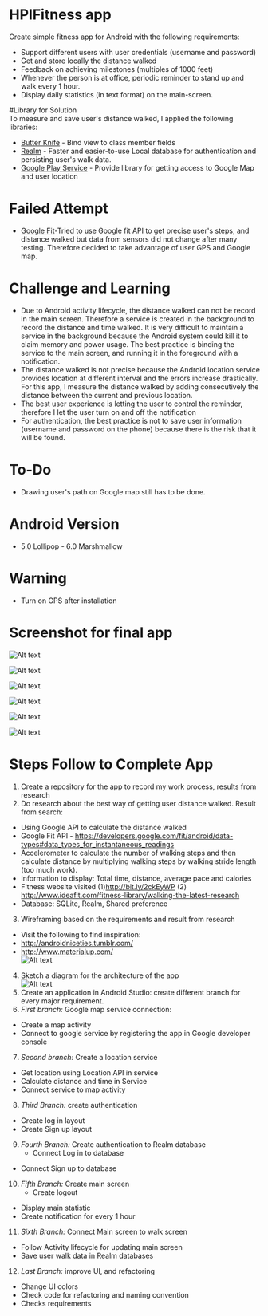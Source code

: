 # HPIFitness  app  
Create simple fitness app for Android with the following requirements:   
*	Support different users with user credentials (username and password)
*	Get and store locally the distance walked
*	Feedback on achieving milestones (multiples of 1000 feet)
*	Whenever the person is at office, periodic reminder to stand up and walk every 1 hour.
*	Display daily statistics (in text format) on the main-screen.

#Library for Solution  
To measure and save user's distance walked, I applied the following libraries:
*	[Butter Knife](http://jakewharton.github.io/butterknife/) - Bind view to class member fields
*	[Realm](https://realm.io/) - Faster and easier-to-use Local database for authentication and persisting user's walk data.
*	[Google Play Service](https://developers.google.com/android/guides/setup) - Provide library for getting access to Google Map and user location  

# Failed Attempt
* [Google Fit](https://developers.google.com/fit/android/reference)-Tried to use Google fit API to get precise user's steps, and distance walked but data from sensors did not change after many testing. Therefore decided to take advantage of user GPS and Google map.  

# Challenge and Learning
* Due to Android activity lifecycle, the distance walked can not be record in the main screen. Therefore a service is created in the background to record the distance and time walked. It is very difficult to maintain a service in the background because the Android system could kill it to claim memory and power usage. The best practice is binding the service to the main screen, and running it in the foreground with a notification.   
* The distance walked is not precise because the Android location service provides location at different interval and the errors increase drastically. For this app, I measure the distance walked by adding consecutively the distance between the current and previous location.
* The best user experience is letting the user to control the reminder, therefore I let the user turn on and off the notification
* For authentication, the best practice is not to save user information (username and password on the phone) because there is the risk that it will be found.  

# To-Do
* Drawing user's path on Google map still has to be done.

# Android Version
* 5.0 Lollipop - 6.0 Marshmallow

# Warning
* Turn on GPS after installation

# Screenshot for final app
![Alt text](/images/walkactivity.png?raw=true "walkactivity")  

![Alt text](/images/mainscreen.png?raw=true "mainscreen")

![Alt text](/images/login.png?raw=true "login")

![Alt text](/images/logout.png?raw=true "logout")

![Alt text](/images/achievement.png?raw=true "achievement")

![Alt text](/images/savedata.png?raw=true "savedata")

# Steps Follow to Complete App
1. Create a repository for the app to record my work process, results from research  
2. Do research about the best way of getting user distance walked. Result from search:  
  * Using Google API to calculate the distance walked
  *	Google Fit API - https://developers.google.com/fit/android/data-types#data_types_for_instantaneous_readings
  *	Accelerometer to calculate the number of walking steps and then calculate distance by multiplying walking steps by walking stride length (too much work).
  *	Information to display: Total time, distance, average pace and calories
  *	Fitness website visited (1)http://bit.ly/2ckEyWP (2) http://www.ideafit.com/fitness-library/walking-the-latest-research
  *	Database: SQLite, Realm, Shared preference
3.	Wireframing based on the requirements and result from research
  *	Visit the following to find inspiration:
  *	http://androidniceties.tumblr.com/
  *	http://www.materialup.com/  
![Alt text](/images/wireframing.jpg?raw=true "wireframe")  
4.	Sketch a diagram for the architecture of the app  
![Alt text](/images/architecture.png?raw=true "architecture")  
5.	Create an application in Android Studio: create different branch for every major requirement.
6.	*First branch:* Google map service connection:
  * Create a map activity
  * Connect to google service by registering the app in Google developer console
7.	*Second branch:* Create a location service
  *	Get location using Location API in service
  *	Calculate distance and time in Service
  *	Connect service to map activity
8.	*Third Branch:* create authentication
  * Create log in layout
  * Create  Sign up layout
9.	*Fourth Branch:* Create authentication to Realm database
	 * Connect Log in to database  
   * Connect Sign up to database
10.	*Fifth Branch:* Create main screen
	 * Create logout  
   * Display main statistic  
   * Create notification for every 1 hour
11.	*Sixth Branch:* Connect Main screen to walk screen
  *	Follow Activity lifecycle for updating main screen
  * Save user walk data in Realm databases
12.	*Last Branch:* improve UI, and refactoring
  * Change UI colors
  * Check code for refactoring and naming convention
  *	Checks requirements
